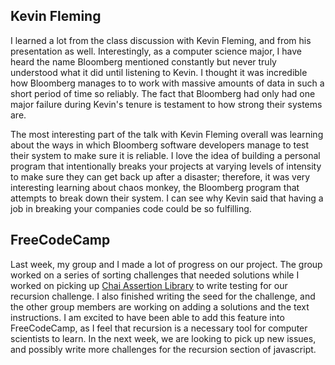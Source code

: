 Kevin Fleming
-------------

  I learned a lot from the class discussion with Kevin Fleming, and from his presentation as well.  Interestingly, as a computer science major, I have heard the name Bloomberg mentioned constantly but never truly understood what it did until listening to Kevin.  I thought it was incredible how Bloomberg manages to to work with massive amounts of data in such a short period of time so reliably.  The fact that Bloomberg had only had one major failure during Kevin's tenure is testament to how strong their systems are.  

  The most interesting part of the talk with Kevin Fleming overall was learning about the ways in which Bloomberg software developers manage to test their system to make sure it is reliable.  I love the idea of building a personal program that intentionally breaks your projects at varying levels of intensity to make sure they can get back up after a disaster; therefore, it was very interesting learning about chaos monkey, the Bloomberg program that attempts to  break down their system.  I can see why Kevin said that having a job in breaking your companies code could be so fulfilling.
  
FreeCodeCamp
------------

Last week, my group and I made a lot of progress on our project.  The group worked on a series of sorting challenges that needed solutions while I worked on picking up [Chai Assertion Library](https://www.chaijs.com/api/) to write testing for our recursion challenge.  I also finished writing the seed for the challenge, and the other group members are working on adding a solutions and the text instructions.  I am excited to have been able to add this feature into FreeCodeCamp, as I feel that recursion is a necessary tool for computer scientists to learn.  In the next week, we are looking to pick up new issues, and possibly write more challenges for the recursion section of javascript.

